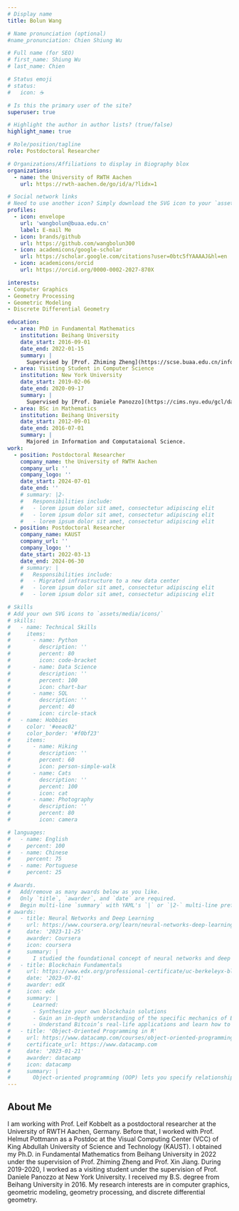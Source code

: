 ```yaml
---
# Display name
title: Bolun Wang

# Name pronunciation (optional)
#name_pronunciation: Chien Shiung Wu

# Full name (for SEO)
# first_name: Shiung Wu
# last_name: Chien

# Status emoji
# status:
#   icon: ☕️

# Is this the primary user of the site?
superuser: true

# Highlight the author in author lists? (true/false)
highlight_name: true

# Role/position/tagline
role: Postdoctoral Researcher

# Organizations/Affiliations to display in Biography blox
organizations:
  - name: the University of RWTH Aachen
    url: https://rwth-aachen.de/go/id/a/?lidx=1

# Social network links
# Need to use another icon? Simply download the SVG icon to your `assets/media/icons/` folder.
profiles:
  - icon: envelope
    url: 'wangbolun@buaa.edu.cn'
    label: E-mail Me
  - icon: brands/github
    url: https://github.com/wangbolun300
  - icon: academicons/google-scholar
    url: https://scholar.google.com/citations?user=0btc5fYAAAAJ&hl=en
  - icon: academicons/orcid
    url: https://orcid.org/0000-0002-2027-870X

interests:
- Computer Graphics
- Geometry Processing
- Geometric Modeling
- Discrete Differential Geometry

education:
  - area: PhD in Fundamental Mathematics
    institution: Beihang University
    date_start: 2016-09-01
    date_end: 2022-01-15
    summary: |
      Supervised by [Prof. Zhiming Zheng](https://scse.buaa.edu.cn/info/1078/8422.htm) and [Prof. Xin Jiang](https://iai.buaa.edu.cn/info/1013/1672.htm).
  - area: Visiting Student in Computer Science
    institution: New York University
    date_start: 2019-02-06
    date_end: 2020-09-17
    summary: |
      Supervised by [Prof. Daniele Panozzo](https://cims.nyu.edu/gcl/daniele.html).
  - area: BSc in Mathematics
    institution: Beihang University
    date_start: 2012-09-01
    date_end: 2016-07-01
    summary: |
      Majored in Information and Computataional Science.
work:
  - position: Postdoctoral Researcher
    company_name: the University of RWTH Aachen
    company_url: ''
    company_logo: ''
    date_start: 2024-07-01
    date_end: ''
    # summary: |2-
    #   Responsibilities include:
    #   - lorem ipsum dolor sit amet, consectetur adipiscing elit
    #   - lorem ipsum dolor sit amet, consectetur adipiscing elit
    #   - lorem ipsum dolor sit amet, consectetur adipiscing elit
  - position: Postdoctoral Researcher
    company_name: KAUST
    company_url: ''
    company_logo: ''
    date_start: 2022-03-13
    date_end: 2024-06-30
    # summary: |
    #   Responsibilities include:
    #   - Migrated infrastructure to a new data center
    #   - lorem ipsum dolor sit amet, consectetur adipiscing elit
    #   - lorem ipsum dolor sit amet, consectetur adipiscing elit

# Skills
# Add your own SVG icons to `assets/media/icons/`
# skills:
#   - name: Technical Skills
#     items:
#       - name: Python
#         description: ''
#         percent: 80
#         icon: code-bracket
#       - name: Data Science
#         description: ''
#         percent: 100
#         icon: chart-bar
#       - name: SQL
#         description: ''
#         percent: 40
#         icon: circle-stack
#   - name: Hobbies
#     color: '#eeac02'
#     color_border: '#f0bf23'
#     items:
#       - name: Hiking
#         description: ''
#         percent: 60
#         icon: person-simple-walk
#       - name: Cats
#         description: ''
#         percent: 100
#         icon: cat
#       - name: Photography
#         description: ''
#         percent: 80
#         icon: camera

# languages:
#   - name: English
#     percent: 100
#   - name: Chinese
#     percent: 75
#   - name: Portuguese
#     percent: 25

# Awards.
#   Add/remove as many awards below as you like.
#   Only `title`, `awarder`, and `date` are required.
#   Begin multi-line `summary` with YAML's `|` or `|2-` multi-line prefix and indent 2 spaces below.
# awards:
#   - title: Neural Networks and Deep Learning
#     url: https://www.coursera.org/learn/neural-networks-deep-learning
#     date: '2023-11-25'
#     awarder: Coursera
#     icon: coursera
#     summary: |
#       I studied the foundational concept of neural networks and deep learning. By the end, I was familiar with the significant technological trends driving the rise of deep learning; build, train, and apply fully connected deep neural networks; implement efficient (vectorized) neural networks; identify key parameters in a neural network’s architecture; and apply deep learning to your own applications.
#   - title: Blockchain Fundamentals
#     url: https://www.edx.org/professional-certificate/uc-berkeleyx-blockchain-fundamentals
#     date: '2023-07-01'
#     awarder: edX
#     icon: edx
#     summary: |
#       Learned:
#       - Synthesize your own blockchain solutions
#       - Gain an in-depth understanding of the specific mechanics of Bitcoin
#       - Understand Bitcoin’s real-life applications and learn how to attack and destroy Bitcoin, Ethereum, smart contracts and Dapps, and alternatives to Bitcoin’s Proof-of-Work consensus algorithm
#   - title: 'Object-Oriented Programming in R'
#     url: https://www.datacamp.com/courses/object-oriented-programming-with-s3-and-r6-in-r
#     certificate_url: https://www.datacamp.com
#     date: '2023-01-21'
#     awarder: datacamp
#     icon: datacamp
#     summary: |
#       Object-oriented programming (OOP) lets you specify relationships between functions and the objects that they can act on, helping you manage complexity in your code. This is an intermediate level course, providing an introduction to OOP, using the S3 and R6 systems. S3 is a great day-to-day R programming tool that simplifies some of the functions that you write. R6 is especially useful for industry-specific analyses, working with web APIs, and building GUIs.
---
```


## About Me

I am working with Prof. Leif Kobbelt as a postdoctoral researcher at the University of RWTH Aachen, Germany. Before that, I worked with Prof. Helmut Pottmann as a Postdoc at the Visual Computing Center (VCC) of King Abdullah University of Science and Technology (KAUST). I obtained my Ph.D. in Fundamental Mathematics from Beihang University in 2022 under the supervision of Prof. Zhiming Zheng and Prof. Xin Jiang. During 2019-2020, I worked as a visiting student under the supervision of Prof. Daniele Panozzo at New York University. I received my B.S. degree from Beihang University in 2016. My research interests are in computer graphics, geometric modeling, geometry processing, and discrete differential geometry.
